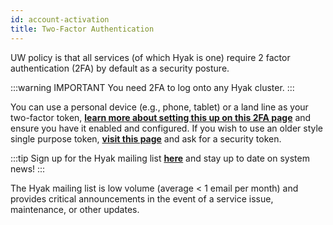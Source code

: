 ```yaml
---
id: account-activation
title: Two-Factor Authentication
---
```


UW policy is that all services (of which Hyak is one) require 2 factor authentication (2FA) by default as a security posture.

:::warning IMPORTANT
You need 2FA to log onto any Hyak cluster.
:::

You can use a personal device (e.g., phone, tablet) or a land line as your two-factor token, [**learn more about setting this up on this 2FA page**](https://identity.uw.edu/2fa/) and ensure you have it enabled and configured. If you wish to use an older style single purpose token, [**visit this page**](http://www.washington.edu/itconnect/service/authentication/) and ask for a security token.

:::tip
Sign up for the Hyak mailing list [**here**](https://mailman1.u.washington.edu/mailman/listinfo/hyak-users) and stay up to date on system news!
:::

The Hyak mailing list is low volume (average < 1 email per month) and provides critical announcements in the event of a service issue, maintenance, or other updates.
